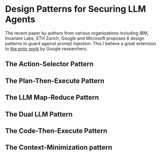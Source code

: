 # Design Patterns for Securing LLM Agents

The recent paper by authors from various organizations including IBM, Invariant Labs, ETH Zurich, Google and Microsoft proposes 6 design patterns to guard against prompt injection. This I believe a great extension to [the prior work](https://arxiv.org/pdf/2503.18813) by Google researchers. 

## The Action-Selector Pattern

## The Plan-Then-Execute Pattern

## The LLM Map-Reduce Pattern

## The Dual LLM Pattern

## The Code-Then-Execute Pattern

## The Context-Minimization pattern
